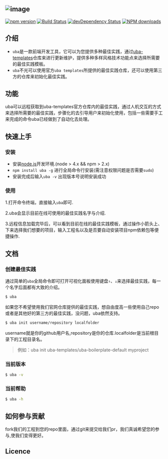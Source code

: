 ![image](http://tinper.org/assets/images/tinperlogos32.png)
----
[![npm version](https://img.shields.io/npm/v/uba.svg)](https://www.npmjs.com/package/uba)
[![Build Status](https://img.shields.io/travis/iuap-design/tinper-uba/master.svg)](https://travis-ci.org/iuap-design/tinper-uba)
[![devDependency Status](https://img.shields.io/david/dev/iuap-design/tinper-uba.svg)](https://david-dm.org/iuap-design/tinper-uba#info=devDependencies)
[![NPM downloads](http://img.shields.io/npm/dm/uba.svg?style=flat)](https://npmjs.org/package/uba)

## 介绍
- `uba`是一款前端开发工具，它可以为您提供多种最佳实践，通过[uba-templates](https://github.com/uba-templates)仓库来进行更新维护，提供多种多样风格技术功能点来选择所需要的最佳实践模板。
- `uba`不光可以使用官方`uba templates`所提供的最佳实践仓库，还可以使用第三方的仓库来初始化最佳实践。

## 功能
uba可以远程获取到uba-templates官方仓库内的最佳实践，通过人机交互的方式来选择所需要的最佳实践，步骤化的去引导用户来初始化使用，包括一些需要手工来完成的命令uba已经做到了自动化去处理。

## 快速上手

### 安装
- 安装[node.js](http://nodejs.org/)开发环境.(node > 4.x && npm > 2.x)
- `npm install uba -g` 进行全局命令行安装(需注意权限问题是否需要`sudo`)
- 安装完成后输入`uba -v` 出现版本号说明安装成功


### 使用
1.打开命令终端，直接输入`uba`即可.

2.uba会显示目前在线可使用的最佳实践名字与介绍.

3.远程信息加载完毕后，可以看到目前在线的最佳实践模板，通过操作小箭头上、下来选择我们想要的项目，输入工程名以及是否要自动安装项目npm依赖包等便捷操作.


## 文档
### 创建最佳实践
通过简单的`uba`全局命令即可打开可视化面板使用键盘`↑`、`↓`来选择最佳实践，每一个名字后面都有大致的介绍。

```sh
$ uba
```

如果您不希望使用我们官网仓库提供的最佳实践，想自由度高一些使用自己repo或者是其他好的第三方的最佳实践，没问题，uba依然支持。

```sh
$ uba init username/repository localfolder
```

username就是你的github用户名,repository是你的仓库.localfolder是当前根目录下的工程目录名。

> 例如：uba init uba-templates/uba-boilerplate-default myproject

### 当前版本
```sh
$ uba -v
```

### 当前帮助
```sh
$ uba -h
```

## 如何参与贡献
fork我们的工程到您的repo里面，通过git来提交给我们pr，我们真诚希望您的参与,使我们变得更好。

## Licence
